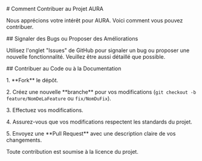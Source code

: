 \# Comment Contribuer au Projet AURA



Nous apprécions votre intérêt pour AURA. Voici comment vous pouvez contribuer.



\## Signaler des Bugs ou Proposer des Améliorations



Utilisez l'onglet "Issues" de GitHub pour signaler un bug ou proposer une nouvelle fonctionnalité. Veuillez être aussi détaillé que possible.



\## Contribuer au Code ou à la Documentation



1\.  \*\*Fork\*\* le dépôt.

2\.  Créez une nouvelle \*\*branche\*\* pour vos modifications (`git checkout -b feature/NomDeLaFeature` ou `fix/NomDuFix`).

3\.  Effectuez vos modifications.

4\.  Assurez-vous que vos modifications respectent les standards du projet.

5\.  Envoyez une \*\*Pull Request\*\* avec une description claire de vos changements.



Toute contribution est soumise à la licence du projet.

